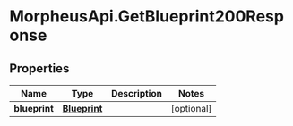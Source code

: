 # MorpheusApi.GetBlueprint200Response

## Properties

Name | Type | Description | Notes
------------ | ------------- | ------------- | -------------
**blueprint** | [**Blueprint**](Blueprint.md) |  | [optional] 


